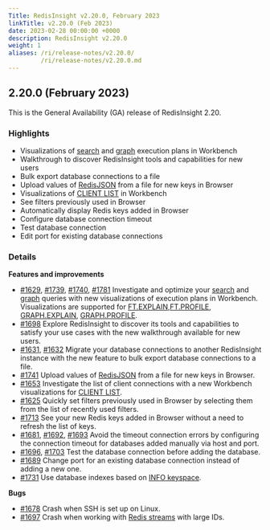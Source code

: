 ```yaml
---
Title: RedisInsight v2.20.0, February 2023
linkTitle: v2.20.0 (Feb 2023)
date: 2023-02-28 00:00:00 +0000
description: RedisInsight v2.20.0
weight: 1
aliases: /ri/release-notes/v2.20.0/
         /ri/release-notes/v2.20.0.md
---
```

## 2.20.0 (February 2023)
This is the General Availability (GA) release of RedisInsight 2.20.

### Highlights
- Visualizations of [search](https://redis.io/docs/stack/search/) and [graph](https://redis.io/docs/stack/graph/) execution plans in Workbench
- Walkthrough to discover RedisInsight tools and capabilities for new users
- Bulk export database connections to a file
- Upload values of [RedisJSON](https://redis.io/docs/stack/json/) from a file for new keys in Browser
- Visualizations of [CLIENT LIST](https://redis.io/commands/client-list/) in Workbench
- See filters previously used in Browser
- Automatically display Redis keys added in Browser
- Configure database connection timeout
- Test database connection
- Edit port for existing database connections

### Details
**Features and improvements**
- [#1629](https://github.com/RedisInsight/RedisInsight/pull/1629), [#1739](https://github.com/RedisInsight/RedisInsight/pull/1739), [#1740](https://github.com/RedisInsight/RedisInsight/pull/1740), [#1781](https://github.com/RedisInsight/RedisInsight/pull/1781) Investigate and optimize your [search](https://redis.io/docs/stack/search/) and [graph](https://redis.io/docs/stack/graph/) queries with new visualizations of execution plans in Workbench. Visualizations are supported for [FT.EXPLAIN](https://redis.io/commands/ft.explain/),[FT.PROFILE](https://redis.io/commands/ft.profile/), [GRAPH.EXPLAIN](https://redis.io/commands/graph.explain/), [GRAPH.PROFILE](https://redis.io/commands/graph.profile/).
- [#1698](https://github.com/RedisInsight/RedisInsight/pull/1698) Explore RedisInsight to discover its tools and capabilities to satisfy your use cases with the new walkthrough available for new users.
- [#1631](https://github.com/RedisInsight/RedisInsight/pull/1631), [#1632](https://github.com/RedisInsight/RedisInsight/pull/1632) Migrate your database connections to another RedisInsight instance with the new feature to bulk export database connections to a file.
- [#1741](https://github.com/RedisInsight/RedisInsight/pull/1741) Upload values of [RedisJSON](https://redis.io/docs/stack/json/) from a file for new keys in Browser.
- [#1653](https://github.com/RedisInsight/RedisInsight/pull/1653) Investigate the list of client connections with a new Workbench visualizations for [CLIENT LIST](https://redis.io/commands/client-list/).
- [#1625](https://github.com/RedisInsight/RedisInsight/pull/1625) Quickly set filters previously used in Browser by selecting them from the list of recently used filters.
- [#1713](https://github.com/RedisInsight/RedisInsight/pull/1713) See your new Redis keys added in Browser without a need to refresh the list of keys.
- [#1681](https://github.com/RedisInsight/RedisInsight/pull/1681), [#1692](https://github.com/RedisInsight/RedisInsight/pull/1692), [#1693](https://github.com/RedisInsight/RedisInsight/pull/1693) Avoid the timeout connection errors by configuring the connection timeout for databases added manually via host and port.
- [#1696](https://github.com/RedisInsight/RedisInsight/pull/1696), [#1703](https://github.com/RedisInsight/RedisInsight/pull/1703) Test the database connection before adding the database.
- [#1689](https://github.com/RedisInsight/RedisInsight/pull/1689) Change port for an existing database connection instead of adding a new one.
- [#1731](https://github.com/RedisInsight/RedisInsight/pull/1731) Use database indexes based on [INFO keyspace](https://redis.io/commands/info/).

**Bugs**
- [#1678](https://github.com/RedisInsight/RedisInsight/pull/1678) Crash when SSH is set up on Linux.
- [#1697](https://github.com/RedisInsight/RedisInsight/pull/1697) Crash when working with [Redis streams](https://redis.io/docs/data-types/streams) with large IDs.
